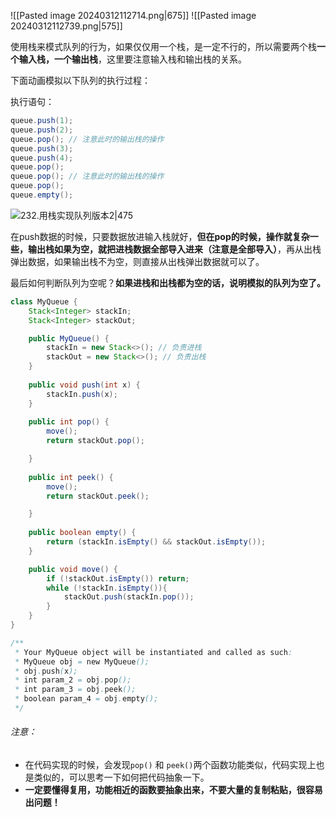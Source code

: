 ![[Pasted image 20240312112714.png|675]]
![[Pasted image 20240312112739.png|575]]

使用栈来模式队列的行为，如果仅仅用一个栈，是一定不行的，所以需要两个栈**一个输入栈，一个输出栈**，这里要注意输入栈和输出栈的关系。

下面动画模拟以下队列的执行过程：

执行语句：  

```java
queue.push(1);  
queue.push(2); 
queue.pop(); // 注意此时的输出栈的操作
queue.push(3);  
queue.push(4);  
queue.pop();  
queue.pop(); // 注意此时的输出栈的操作
queue.pop();  
queue.empty();
```

![232.用栈实现队列版本2|475](https://code-thinking.cdn.bcebos.com/gifs/232.%E7%94%A8%E6%A0%88%E5%AE%9E%E7%8E%B0%E9%98%9F%E5%88%97%E7%89%88%E6%9C%AC2.gif)

在push数据的时候，只要数据放进输入栈就好，**但在pop的时候，操作就复杂一些，输出栈如果为空，就把进栈数据全部导入进来（注意是全部导入）**，再从出栈弹出数据，如果输出栈不为空，则直接从出栈弹出数据就可以了。

最后如何判断队列为空呢？**如果进栈和出栈都为空的话，说明模拟的队列为空了。**

```java
class MyQueue {
    Stack<Integer> stackIn;
    Stack<Integer> stackOut;

    public MyQueue() {
        stackIn = new Stack<>(); // 负责进栈
        stackOut = new Stack<>(); // 负责出栈
    }
    
    public void push(int x) {
        stackIn.push(x);
    }
    
    public int pop() {
        move();
        return stackOut.pop();

    }
    
    public int peek() {
        move();
        return stackOut.peek();

    }
    
    public boolean empty() {
        return (stackIn.isEmpty() && stackOut.isEmpty());
    }

    public void move() {
        if (!stackOut.isEmpty()) return; 
        while (!stackIn.isEmpty()){
            stackOut.push(stackIn.pop());
        }
    }
}

/**
 * Your MyQueue object will be instantiated and called as such:
 * MyQueue obj = new MyQueue();
 * obj.push(x);
 * int param_2 = obj.pop();
 * int param_3 = obj.peek();
 * boolean param_4 = obj.empty();
 */
```

###### 注意：
- 在代码实现的时候，会发现`pop()` 和 `peek()`两个函数功能类似，代码实现上也是类似的，可以思考一下如何把代码抽象一下。
- **一定要懂得复用，功能相近的函数要抽象出来，不要大量的复制粘贴，很容易出问题！**